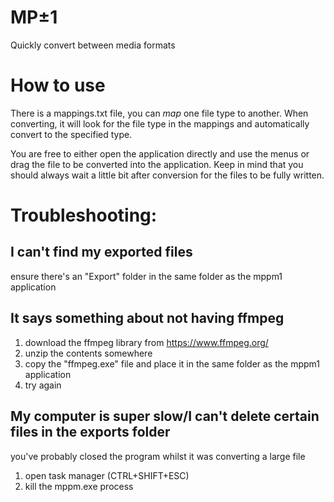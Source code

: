 # MP±1
Quickly convert between media formats

# How to use
There is a mappings.txt file, you can *map* one file type to another. When converting, it will look for the file type in the mappings and automatically convert to the specified type.

You are free to either open the application directly and use the menus or drag the file to be converted into the application. Keep in mind that you should always wait a little bit after conversion for the files to be fully written.

# Troubleshooting:
## I can't find my exported files
ensure there's an "Export" folder in the same folder as the mppm1 application

## It says something about not having ffmpeg
1) download the ffmpeg library from https://www.ffmpeg.org/
2) unzip the contents somewhere
3) copy the "ffmpeg.exe" file and place it in the same folder as the mppm1 application
4) try again

## My computer is super slow/I can't delete certain files in the exports folder
you've probably closed the program whilst it was converting a large file
1) open task manager (CTRL+SHIFT+ESC)
2) kill the mppm.exe process
